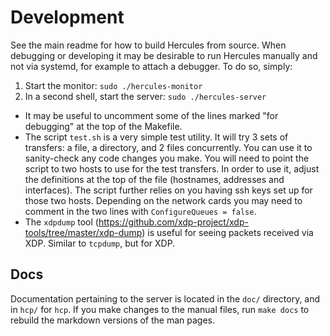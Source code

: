 # Development

See the main readme for how to build Hercules from source.
When debugging or developing it may be desirable to run Hercules manually and
not via systemd, for example to attach a debugger. To do so, simply:

1. Start the monitor: `sudo ./hercules-monitor`
2. In a second shell, start the server: `sudo ./hercules-server`

- It may be useful to uncomment some of the lines marked "for debugging" at the
  top of the Makefile.
- The script `test.sh` is a very simple test utility. It will try 3 sets of
  transfers: a file, a directory, and 2 files concurrently.
  You can use it to sanity-check any code changes you make.
  You will need to point the script to two hosts to use for the test transfers.
  In order to use it, adjust the definitions at the top of the file
  (hostnames, addresses and interfaces).
  The script further relies on you having ssh keys set up for those two hosts.
  Depending on the network cards you may need to comment in the two lines with
  `ConfigureQueues = false`.
- The `xdpdump` tool
  (<https://github.com/xdp-project/xdp-tools/tree/master/xdp-dump>) is useful
  for seeing packets received via XDP. Similar to `tcpdump`, but for XDP.

## Docs
Documentation pertaining to the server is located in the `doc/` directory, and
in `hcp/` for `hcp`.
If you make changes to the manual files, run `make docs` to rebuild the
markdown versions of the man pages.

